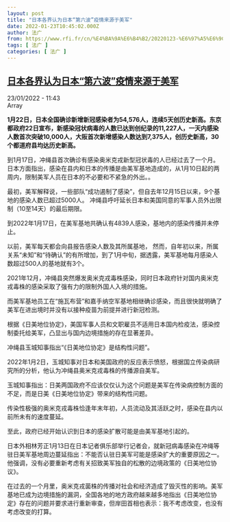 ```yaml
---
layout: post
title: "日本各界认为日本“第六波”疫情来源于美军"
date: 2022-01-23T10:45:02.000Z
author: 法广
from: https://www.rfi.fr/cn/%E4%BA%9A%E6%B4%B2/20220123-%E6%97%A5%E6%9C%AC%E5%90%84%E7%95%8C%E8%AE%A4%E4%B8%BA%E6%97%A5%E6%9C%AC-%E7%AC%AC%E5%85%AD%E6%B3%A2-%E7%96%AB%E6%83%85%E6%9D%A5%E6%BA%90%E4%BA%8E%E7%BE%8E%E5%86%9B
tags: [ 法广 ]
categories: [ 法广 ]
---
```

<!--1642934702000-->
[日本各界认为日本“第六波”疫情来源于美军](https://www.rfi.fr/cn/%E4%BA%9A%E6%B4%B2/20220123-%E6%97%A5%E6%9C%AC%E5%90%84%E7%95%8C%E8%AE%A4%E4%B8%BA%E6%97%A5%E6%9C%AC-%E7%AC%AC%E5%85%AD%E6%B3%A2-%E7%96%AB%E6%83%85%E6%9D%A5%E6%BA%90%E4%BA%8E%E7%BE%8E%E5%86%9B)
------

<div>
<div>23/01/2022 - 11:43</div>Array<p><strong>                    1月22日，日本全国确诊新增新冠感染者为54,576人，连续5天创历史新高。东京都政府22日宣布，新感染冠状病毒的人数已达到创纪录的11,227人，一天内感染人数首次突破10,000人，大阪首次新增感染人数达到7,375人，创历史新高，30个都道府县均达历史新高。                </strong></p><div >                    <p>到1月17日，冲绳县首次确诊有感染奥米克戎新型冠状毒的人已经过去了一个月。日本方面指出，感染在县内和日本的传播是由美军基地造成的，从1月10日起的两周内，限制美军人员在日本的不必要和不紧急的外出。。</p><p>最初，美军解释说，一些部队“成功遏制了感染”，但自去年12月15日以来，9个基地的感染人数已超过5000人。 冲绳县呼吁延长日本和美国同意的军事人员外出限制（10至14天）的最后期限。</p><p>到2022年1月17日，在美军基地共确认有4839人感染，基地内的感染传播并未停止。</p><p>以前，美军每天都会向县报告感染人数及其所属基地， 然而，自年初以来，所属关系“未知”和“待确认”的有所增加，到了1月中旬，据透露，美军基地每月感染人数超过500人的基地就有3个。</p><p>2021年12月，冲绳县突然爆发奥米克戎毒株感染，同时日本政府针对国内奥米克戎毒株的感染采取了强有力的限制外国人入境的措施。</p><p>而美军基地员工在“施瓦布营”和嘉手纳空军基地相继确诊感染，而且很快就明确了美军在进出境时并没有以接种疫苗为前提并进行新冠检测。</p><p>根据《日美地位协定》，美国军事人员和文职雇员不适用日本国内检疫法，感染控制委托给美军，凸显出与国内边境措施的存在显著差异。</p><p>冲绳县玉城知事指出“《日美地位协定》是结构性问题”。</p><p>2022年1月2日，玉城知事对日本和美国政府的反应表示愤怒，根据国立传染病研究所的分析，他认为冲绳县奥米克戎毒株的传播源自美军。</p><p>玉城知事指出：日美两国政府不应该仅仅认为这个问题是美军在传染病控制方面的不足，而是日美《日美地位协定》带来的结构性问题。</p><p>传染性极强的奥米克戎毒株恰逢年末年初，人员流动及其活跃之时，感染在县内以前所未有的速度蔓延。</p><p>至此，政府已经开始认识到日本的感染扩散可能是由美军基地引起的。</p><p>日本外相林芳正1月13日在日本记者俱乐部举行记者会，就新冠病毒感染在冲绳等驻日美军基地周边蔓延指出：不能否认驻日美军可能是感染扩大的重要原因之一。他强调，没有必要重新考虑有关招致美军独自的松散的边境政策的《日美地位协议》。</p><p>在过去的一个月里，奥米克戎菌株的传播对社会和经济造成了毁灭性的影响。美军基地已成为边境措施的漏洞，全国各地的地方政府越来越多地指出《日美地位协定》存在的问题并要求进行重新审查，但岸田首相也表示：我不考虑改变，也没有考虑改变的打算。</p>                                            <div data-selfpromo-newsletter>    </div>    <div data-selfpromo-app>    </div>                </div>
</div>
